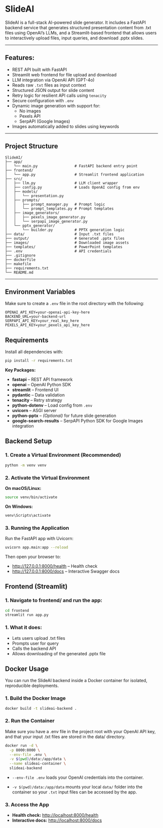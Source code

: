 # SlideAI 

SlideAI is a full-stack AI-powered slide generator. It includes a FastAPI backend service that generates structured presentation content from .txt files using OpenAI’s LLMs, and a Streamlit-based frontend that allows users to interactively upload files, input queries, and download .pptx slides.

---

## Features:

-  REST API built with FastAPI
- Streamlit web frontend for file upload and download
-  LLM integration via OpenAI API (GPT-4o)
-  Reads raw `.txt` files as input context
-  Structured JSON output for slide content
-  Retry logic for resilient API calls using `tenacity`
-  Secure configuration with `.env`
- Dynamic image generation with support for:
  - No images
  - Pexels API
  - SerpAPI (Google Images)
- Images automatically added to slides using keywords

---

##  Project Structure

```text
SlideAI/
├── app/
│   └── main.py                 # FastAPI backend entry point
├── frontend/
│   └── app.py                  # Streamlit frontend application
├── src/
│   ├── llm.py                  # LLM client wrapper
│   ├── config.py               # Loads OpenAI config from env
│   ├── models/
│   │   └── presentation.py   
│   ├── prompts/
│   │   ├── prompt_manager.py   # Prompt logic
│   │   └── prompt_templates.py # Prompt templates
│   ├── image_generators/
│   │   ├── pexels_image_generator.py
│   │   └── serpapi_image_generator.py
│   └── pptx_generator/
│       └── builder.py          # PPTX generation logic
├── data/                       # Input .txt files
├── output/                     # Generated .pptx files
├── images/                     # Downloaded image assets
├── templates/                  # PowerPoint templates
├── .env                        # API credentials
├── .gitignore
├── dockerfile
├── makefile
├── requirements.txt
└── README.md
```


---

## Environment Variables

Make sure to create a `.env` file in the root directory with the following:

```env
OPENAI_API_KEY=your-openai-api-key-here
BACKEND_URL=your-backend-url
SERPAPI_API_KEY=your_real_key_here
PEXELS_API_KEY=your_pexels_api_key_here
```

## Requirements

Install all dependencies with:

```bash
pip install -r requirements.txt
```

**Key Packages:**

- **fastapi** – REST API framework  
- **openai** – OpenAI Python SDK 
- **streamlit** – Frontend UI 
- **pydantic** – Data validation  
- **tenacity** – Retry strategy  
- **python-dotenv** – Load config from `.env`  
- **uvicorn** – ASGI server  
- **python-pptx** – *(Optional)* for future slide generation  
- **google-search-results** – SerpAPI Python SDK for Google Images integration


## Backend Setup

### 1. Create a Virtual Environment (Recommended)

```bash
python -m venv venv
```
### 2. Activate the Virtual Environment

**On macOS/Linux:**

```bash
source venv/bin/activate
```

**On Windows:**

```bash
venv\Scripts\activate
```

### 3. Running the Application
Run the FastAPI app with Uvicorn:

```bash
uvicorn app.main:app --reload
```

Then open your browser to:
- http://127.0.0.1:8000/health – Health check
- http://127.0.0.1:8000/docs – Interactive Swagger docs

## Frontend (Streamlit)

### 1. Navigate to frontend/ and run the app:

```bash
cd frontend
streamlit run app.py
```
### 1. What it does:
- Lets users upload .txt files
- Prompts user for query
- Calls the backend API
- Allows downloading of the generated .pptx file


## Docker Usage

You can run the SlideAI backend inside a Docker container for isolated, reproducible deployments.

### 1. Build the Docker Image

```bash
docker build -t slideai-backend .
```
### 2. Run the Container

Make sure you have a .env file in the project root with your OpenAI API key, and that your input .txt files are stored in the data/ directory.

```bash
docker run -d \
  -p 8000:8000 \
  --env-file .env \
  -v $(pwd)/data:/app/data \
  --name slideai-container \
  slideai-backend
```

- `--env-file .env` loads your OpenAI credentials into the container.

- `-v $(pwd)/data:/app/data` mounts your local `data/` folder into the container so your `.txt` input files can be accessed by the app.

### 3. Access the App

- **Health check:** [http://localhost:8000/health](http://localhost:8000/health)  
- **Interactive docs:** [http://localhost:8000/docs](http://localhost:8000/docs)

